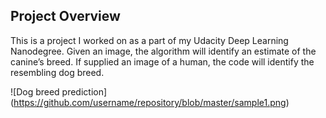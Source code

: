 ## Project Overview

This is a project I worked on as a part of my Udacity Deep Learning Nanodegree. Given an image, the algorithm will identify an estimate of the canine’s breed. If supplied an image of a human, the code will identify the resembling dog breed.

![Dog breed prediction] (https://github.com/username/repository/blob/master/sample1.png)
